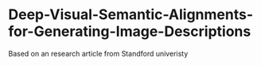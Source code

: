 # Deep-Visual-Semantic-Alignments-for-Generating-Image-Descriptions
Based on an research article from Standford univeristy

